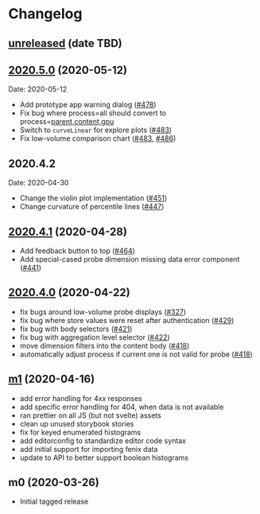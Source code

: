 # Changelog

## [unreleased](https://github.com/mozilla/glam/compare/2020.5.1...HEAD) (date TBD)

## [2020.5.0](https://github.com/mozilla/glam/compare/2020.4.2...2020.5.0) (2020-05-12)

Date: 2020-05-12

- Add prototype app warning dialog ([#478](https://github.com/mozilla/glam/pull/478))
- Fix bug where process=all should convert to process=[parent,content,gpu](<[#481](https://github.com/mozilla/glam/pull/451)>)
- Switch to `curveLinear` for explore plots ([#483](https://github.com/mozilla/glam/pull/483/))
- Fix low-volume comparison chart ([#483](https://github.com/mozilla/glam/pull/483/), [#486](https://github.com/mozilla/glam/pull/486/))

## 2020.4.2

Date: 2020-04-30

- Change the violin plot implementation ([#451](https://github.com/mozilla/glam/pull/451))
- Change curvature of percentile lines ([#447](https://github.com/mozilla/glam/pull/447))

## [2020.4.1](https://github.com/mozilla/glam/compare/2020.4.0...2020.4.1) (2020-04-28)

- Add feedback button to top ([#464](https://github.com/mozilla/glam/pull/464))
- Add special-cased probe dimension missing data error component ([#441](https://github.com/mozilla/glam/pull/441))

## [2020.4.0](https://github.com/mozilla/glam/compare/m1...2020.4.0) (2020-04-22)

- fix bugs around low-volume probe displays ([#327](https://github.com/mozilla/glam/issues/327))
- fix bug where store values were reset after authentication ([#429](https://github.com/mozilla/glam/pull/429))
- fix bug with body selectors ([#421](https://github.com/mozilla/glam/pull/421))
- fix bug with aggregation level selector ([#422](https://github.com/mozilla/glam/pull/422))
- move dimension filters into the content body ([#418](https://github.com/mozilla/glam/pull/418))
- automatically adjust process if current one is not valid for probe ([#418](https://github.com/mozilla/glam/pull/418))

## [m1](https://github.com/mozilla/glam/compare/m0...m1) (2020-04-16)

- add error handling for 4xx responses
- add specific error handling for 404, when data is not available
- ran prettier on all JS (but not svelte) assets
- clean up unused storybook stories
- fix for keyed enumerated histograms
- add editorconfig to standardize editor code syntax
- add initial support for importing fenix data
- update to API to better support boolean histograms

## m0 (2020-03-26)

- Initial tagged release
